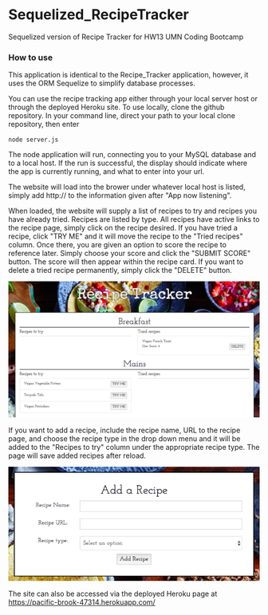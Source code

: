 # Sequelized_RecipeTracker
Sequelized version of Recipe Tracker for HW13 UMN Coding Bootcamp

### How to use

This application is identical to the Recipe_Tracker application, however, it uses the ORM Sequelize to simplify database processes.

You can use the recipe tracking app either through your local server host or through the deployed Heroku site. To use locally, clone the github repository. In your command line, direct your path to your local clone repository, then enter 

```
node server.js
```

The node application will run, connecting you to your MySQL database and to a local host. If the run is successful, the display should indicate where the app is currently running, and what to enter into your url.

The website will load into the brower under whatever local host is listed, simply add http:// to the information given after "App now listening".

When loaded, the website will supply a list of recipes to try and recipes you have already tried. Recipes are listed by type. All recipes have active links to the recipe page, simply click on the recipe desired. If you have tried a recipe, click "TRY ME" and it will move the recipe to the "Tried recipes" column. Once there, you are given an option to score the recipe to reference later. Simply choose your score and click the "SUBMIT SCORE" button. The score will then appear within the recipe card. If you want to delete a tried recipe permanently, simply click the "DELETE" button. 

![Alt text](public/assets/images/website_screenshot_top.png?raw=true "Screenshot of website columns")

If you want to add a recipe, include the recipe name, URL to the recipe page, and choose the recipe type in the drop down menu and it will be added to the "Recipes to try" column under the appropriate recipe type. The page will save added recipes after reload.

![Alt text](public/assets/images/website_screenshot_bottom.png?raw=true "Screenshot of website columns")

The site can also be accessed via the deployed Heroku page at https://pacific-brook-47314.herokuapp.com/
